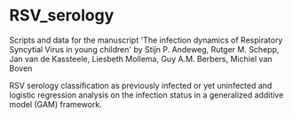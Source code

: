 # RSV_serology

Scripts and data for the manuscript 'The infection dynamics of Respiratory Syncytial Virus in young children' 
by Stijn P. Andeweg, Rutger M. Schepp, Jan van de Kassteele, Liesbeth Mollema, Guy A.M. Berbers, Michiel van Boven

RSV serology classification as previously infected or yet uninfected and logistic regression analysis on the infection status in a generalized additive model (GAM) framework.
